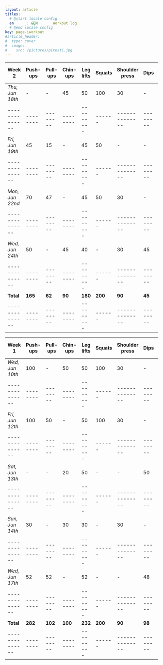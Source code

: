 ```yaml
---
layout: article
titles:
  # @start locale config
  en      : &EN       Workout log
  # @end locale config
key: page-iworkout
#article_header:
#  type: cover
#  image:
#    src: /pictures/pitesti.jpg
---
```


 | Week 2         | Push-ups | Pull-ups | Chin-ups | Leg lifts | Squats | Shoulder press | Dips     | Single leg DL  |
 | -------------- | -------- | -------- | -------- | --------- | ------ | -------------- | -------- | -------------- |
 |_Thu, Jun 18th_ | -        |  -       | 45       | 50        | 100    | 30             | -        | -              |
 | -------------- | -------- | -------- | -------- | --------- | ------ | -------------- | -------- | -------------- |
 |_Fri, Jun 19th_ | 45       | 15       | -        | 45        | 50     | -              | -        | 45             |
 | -------------- | -------- | -------- | -------- | --------- | ------ | -------------- | -------- | -------------- |
 |_Mon, Jun 22nd_ | 70       | 47       | -        | 45        | 50     | 30             | -        | -              |
 | -------------- | -------- | -------- | -------- | --------- | ------ | -------------- | -------- | -------------- |
 |_Wed, Jun 24th_ | 50       | -        | 45       | 40        | -      | 30             | 45       | 45             |
 | -------------- | -------- | -------- | -------- | --------- | ------ | -------------- | -------- | -------------- |
 | **Total**      | **165**  | **62**   | **90**   | **180**   | **200**| **90**         | **45**   | **90**         |
 | -------------- | -------- | -------- | -------- | --------- | ------ | -------------- | -------- | -------------- |

 | Week 1         | Push-ups | Pull-ups | Chin-ups | Leg lifts | Squats | Shoulder press | Dips     | Single leg DL  |
 | -------------- | -------- | -------- | -------- | --------- | ------ | -------------- | -------- | -------------- |
 |_Wed, Jun 10th_ | 100      | -        | 50       | 50        | 100    | 30             | -        | -              |
 | -------------- | -------- | -------- | -------- | --------- | ------ | -------------- | -------- | -------------- |
 |_Fri, Jun 12th_ | 100      | 50       | -        | 50        | 100    | 30             | -        | -              |
 | -------------- | -------- | -------- | -------- | --------- | ------ | -------------- | -------- | -------------- |
 |_Sat, Jun 13th_ | -        | -        | 20       | 50        | -      | -              | 50       | 50             |
 | -------------- | -------- | -------- | -------- | --------- | ------ | -------------- | -------- | -------------- |
 |_Sun, Jun 14th_ | 30       | -        | 30       | 30        | -      | 30             | -        | -              |
 | -------------- | -------- | -------- | -------- | --------- | ------ | -------------- | -------- | -------------- |
 |_Wed, Jun 17th_ | 52       | 52       | -        | 52        | -      | -              | 48       | 52             |
 | -------------- | -------- | -------- | -------- | --------- | ------ | -------------- | -------- | -------------- |
 | **Total**       | **282**  | **102**  | **100**  | **232**  | **200** | **90**         | **98**   | **102**        |
 | -------------- | -------- | -------- | -------- | --------- | ------ | -------------- | -------- | -------------- |
